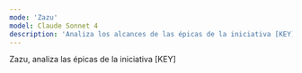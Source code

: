 ```yaml
---
mode: 'Zazu'
model: Claude Sonnet 4
description: 'Analiza los alcances de las épicas de la iniciativa [KEY]'
---
```

Zazu, analiza las épicas de la iniciativa [KEY]
